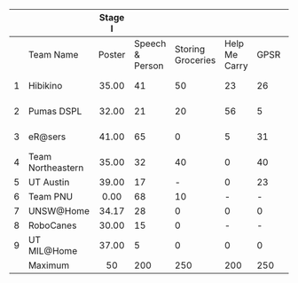 |   |                   | Stage I |                 |                   |               |      |         |    Stage II    |     |            |         |         |           |
|---|-------------------|:-------:|-----------------|-------------------|---------------|------|---------|:--------------:|-----|------------|---------|---------|-----------|
|   |     Team Name     |  Poster | Speech & Person | Storing Groceries | Help Me Carry | GPSR | Stage 1 | Open Challenge | P&G | Restaurant | EE-GPSR | Stage 2 |   Final   |
| 1 | Hibikino          |  35.00  |        41       |         50        |       23      |  26  |  175.00 |      70.13     |  80 |     10     |    0    |   335   | 1st Place |
| 2 | Pumas DSPL        |  32.00  |        21       |         20        |       56      |   5  |  134.00 |      60.18     |  80 |      0     |    0    |   274   | 2nd Place |
| 3 | eR@sers           |  41.00  |        65       |         0         |       5       |  31  |  142.00 |      67.91     |  25 |     30     |    0    |   265   | 3rd Place |
| 4 | Team Northeastern |  35.00  |        32       |         40        |       0       |  40  |  147.00 |      80.00     |  0  |      0     |    20   |   247   |         4 |
| 5 | UT Austin         |  39.00  |        17       |         -         |       0       |  23  |  79.00  |      59.65     |  0  |      0     |    10   |   149   |         5 |
| 6 | Team PNU          |   0.00  |        68       |         10        |       -       |   -  |  78.00  |      0.00      |  -  |      -     |    40   |   118   |         6 |
| 7 | UNSW@Home         |  34.17  |        28       |         0         |       0       |   0  |  62.17  |                |     |            |         |         |         7 |
| 8 | RoboCanes         |  30.00  |        15       |         0         |       -       |   -  |  45.00  |                |     |            |         |         |         8 |
| 9 | UT MIL@Home       |  37.00  |        5        |         0         |       0       |   0  |  42.00  |                |     |            |         |         |         9 |
|   | Maximum           |    50   |       200       |        250        |      200      |  250 |   950   |       250      | 390 |     285    |   250   |   2125  |           |